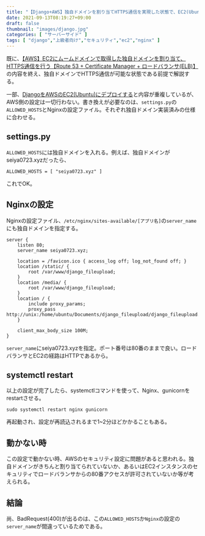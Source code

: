 ```yaml
---
title: "【Django+AWS】独自ドメインを割り当てHTTPS通信を実現した状態で、EC2(Ubuntu+Nginx)へデプロイする"
date: 2021-09-13T08:19:27+09:00
draft: false
thumbnail: "images/django.jpg"
categories: [ "サーバーサイド" ]
tags: [ "django","上級者向け","セキュリティ","ec2","nginx" ]
---
```


既に、[【AWS】EC2にムームドメインで取得した独自ドメインを割り当て、HTTPS通信を行う【Route 53 + Certificate Manager + ロードバランサ(ELB)】](/post/ec2-origin-domain-https/)の内容を終え、独自ドメインでHTTPS通信が可能な状態である前提で解説する。

一部、[DjangoをAWSのEC2(Ubuntu)にデプロイする](/post/django-deploy-ec2/)と内容が重複しているが、AWS側の設定は一切行わない。書き換えが必要なのは、`settings.py`の`ALLOWED_HOSTS`とNginxの設定ファイル。それぞれ独自ドメイン実装済みの仕様に合わせる。

## settings.py

`ALLOWED_HOSTS`には独自ドメインを入れる。例えば、独自ドメインがseiya0723.xyzだったら、

    ALLOWED_HOSTS = [ "seiya0723.xyz" ]

これでOK。

## Nginxの設定

Nginxの設定ファイル、`/etc/nginx/sites-available/[アプリ名]`の`server_name`にも独自ドメインを指定する。

    server {
        listen 80;
        server_name seiya0723.xyz;
    
        location = /favicon.ico { access_log off; log_not_found off; }
        location /static/ {
            root /var/www/django_fileupload;
        }
        location /media/ {
            root /var/www/django_fileupload;
        }
        location / {
            include proxy_params;
            proxy_pass http://unix:/home/ubuntu/Documents/django_fileupload/django_fileupload.socket;
        }
    
        client_max_body_size 100M;
    }

`server_name`にseiya0723.xyzを指定。ポート番号は80番のままで良い。ロードバランサとEC2の経路はHTTPであるから。


## systemctl restart

以上の設定が完了したら、systemctlコマンドを使って、Nginx、gunicornをrestartさせる。

    sudo systemctl restart nginx gunicorn

再起動され、設定が再読込されるまで1~2分ほどかかることもある。


## 動かない時

この設定で動かない時、AWSのセキュリティ設定に問題があると思われる。独自ドメインがきちんと割り当てられていないか、あるいはEC2インスタンスのセキュリティでロードバランサからの80番アクセスが許可されていないか等が考えられる。

## 結論

尚、BadRequest(400)が出るのは、この`ALLOWED_HOSTS`か`Nginx`の設定の`server_name`が間違っているためである。


